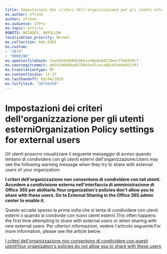 ```yaml
---
title: Impostazioni dei criteri dell'organizzazione per gli utenti esterni
ms.author: efrene
author: efrene
ms.audience: ITPro
ms.topic: article
ROBOTS: NOINDEX, NOFOLLOW
localization_priority: Normal
ms.collection: Adm_O365
ms.custom:
- "2674"
- "9000196"
ms.openlocfilehash: 1ba83b938600196e1c40e8e8d228eecf5bb939cf
ms.sourcegitcommit: a65d196d00adb70045af5caca9828fe44b951f61
ms.translationtype: MT
ms.contentlocale: it-IT
ms.lasthandoff: 09/04/2019
ms.locfileid: "36756359"
---
```

# <a name="organization-policy-settings-for-external-users"></a><span data-ttu-id="f56c2-102">Impostazioni dei criteri dell'organizzazione per gli utenti esterni</span><span class="sxs-lookup"><span data-stu-id="f56c2-102">Organization Policy settings for external users</span></span>

<span data-ttu-id="f56c2-103">Gli utenti possono visualizzare il seguente messaggio di avviso quando tentano di condividere con gli utenti esterni dell'organizzazione:</span><span class="sxs-lookup"><span data-stu-id="f56c2-103">Users may see the following warning message when they try to share with external users of your organization:</span></span> 

   <span data-ttu-id="f56c2-104">**I criteri dell'organizzazione non consentono di condividere con tali utenti. Accedere a condivisione esterna nell'interfaccia di amministrazione di Office 365 per abilitarla.**</span><span class="sxs-lookup"><span data-stu-id="f56c2-104">**Your organization's policies don't allow you to share with these users. Go to External Sharing in the Office 365 admin center to enable it.**</span></span> 

<span data-ttu-id="f56c2-105">Questo accade spesso la prima volta che si tenta di condividere con utenti esterni o quando si condivide con nuovi utenti esterni.</span><span class="sxs-lookup"><span data-stu-id="f56c2-105">This often happens the first time attempting to share with external users or when sharing with new external users.</span></span> <span data-ttu-id="f56c2-106">Per ulteriori informazioni, vedere l'articolo seguente:</span><span class="sxs-lookup"><span data-stu-id="f56c2-106">For more information, please see the article below:</span></span>

[<span data-ttu-id="f56c2-107">I criteri dell'organizzazione non consentono di condividere con questi utenti</span><span class="sxs-lookup"><span data-stu-id="f56c2-107">Your organization's policies do not allow you to share with these users</span></span>](https://docs.microsoft.com/sharepoint/support/administration/organization-policies-do-not-allow-you-to-share-with-users-error)






